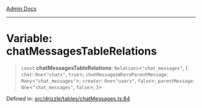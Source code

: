 [Admin Docs](/)

***

# Variable: chatMessagesTableRelations

> `const` **chatMessagesTableRelations**: `Relations`\<`"chat_messages"`, \{ `chat`: `One`\<`"chats"`, `true`\>; `chatMessagesWhereParentMessage`: `Many`\<`"chat_messages"`\>; `creator`: `One`\<`"users"`, `false`\>; `parentMessage`: `One`\<`"chat_messages"`, `false`\>; \}\>

Defined in: [src/drizzle/tables/chatMessages.ts:84](https://github.com/NishantSinghhhhh/talawa-api/blob/a2d437e77a694d2951c25ce8de6694e3fef2fd70/src/drizzle/tables/chatMessages.ts#L84)
